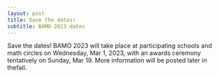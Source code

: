 ```yaml
---
layout: post
title: Save the dates!
subtitle: BAMO 2023 dates
---
```


Save the dates! BAMO 2023 will take place at participating schools and math circles on Wednesday, Mar 1, 2023, with an awards ceremony tentatively on Sunday, Mar 19. More information will be posted later in thefall.
